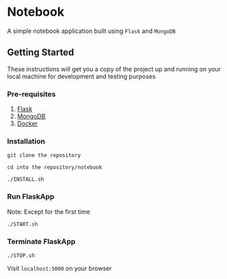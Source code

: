 # Notebook

A simple notebook application built using `Flask` and `MongoDB`

## Getting Started

These instructions will get you a copy of the project up and running on your local machine for development and testing purposes

### Pre-requisites

1. [Flask](http://flask.pocoo.org/)
2. [MongoDB](https://docs.mongodb.com/)
3. [Docker](https://docs.docker.com/install/)

### Installation

```
git clone the repository

cd into the repository/notebook

./INSTALL.sh
```

### Run FlaskApp

Note: Except for the first time

`./START.sh`

### Terminate FlaskApp

`./STOP.sh`


Visit `localhost:5000` on your browser